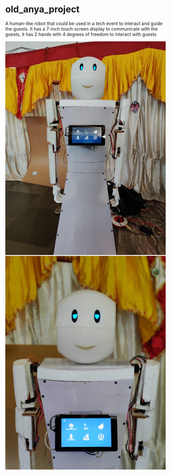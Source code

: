 # old_anya_project
A human-like robot that could be used in a tech event to interact and guide the guests. It has a 7-inch touch screen display to communicate with the guests, it has 2 hands with 4 degrees of freedom to interact with guests

![image1](https://github.com/Anya-robot/old_anya_project/blob/main/Gallery/62AFEC99-271E-4D99-B0E1-01B34202751B.JPG)
![image2](https://github.com/Anya-robot/old_anya_project/blob/main/Gallery/7F073F67-97ED-4CD8-90D1-E4514336A720.JPG)

